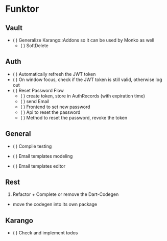 # Funktor

## Vault

- ( ) Generalize Karango::Addons so it can be used by Monko as well
    - ( ) SoftDelete

## Auth

- ( ) Automatically refresh the JWT token
- ( ) On window focus, check if the JWT token is still valid, otherwise log out
- ( ) Reset Password Flow
    - ( ) create token, store in AuthRecords (with expiration time)
    - ( ) send Email
    - ( ) Frontend to set new password
    - ( ) Api to reset the password
    - ( ) Method to reset the password, revoke the token

## General

- ( ) Compile testing

- ( ) Email templates modeling
- ( ) Email templates editor

## Rest

1. Refactor + Complete or remove the Dart-Codegen

- move the codegen into its own package

## Karango

- ( ) Check and implement todos
